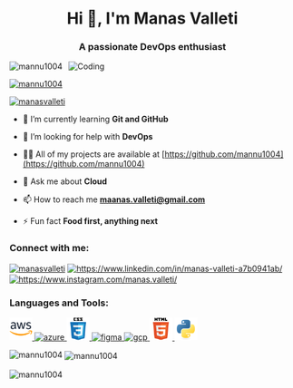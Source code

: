 <h1 align="center">Hi 👋, I'm Manas Valleti</h1>
<h3 align="center">A passionate DevOps enthusiast</h3>
<img align="right" alt="Coding" width="400"  src="https://cdn.dribbble.com/users/1162077/screenshots/5403918/media/d5dccb5d5818cba2c8fa0cb15fb578b3.gif">

<p align="left"> <img src="https://komarev.com/ghpvc/?username=mannu1004&label=Profile%20views&color=0e75b6&style=flat" alt="mannu1004" /> </p>

<p align="left"> <a href="https://github.com/ryo-ma/github-profile-trophy"><img src="https://github-profile-trophy.vercel.app/?username=mannu1004" alt="mannu1004" /></a> </p>

<p align="left"> <a href="https://twitter.com/manasvalleti" target="blank"><img src="https://img.shields.io/twitter/follow/manasvalleti?logo=twitter&style=for-the-badge" alt="manasvalleti" /></a> </p>

- 🌱 I’m currently learning **Git and GitHub**

- 🤝 I’m looking for help with **DevOps**

- 👨‍💻 All of my projects are available at [https://github.com/mannu1004](https://github.com/mannu1004)

- 💬 Ask me about **Cloud**

- 📫 How to reach me **maanas.valleti@gmail.com**

- ⚡ Fun fact **Food first, anything next**

<h3 align="left">Connect with me:</h3>
<p align="left">
<a href="https://twitter.com/manasvalleti" target="blank"><img align="center" src="https://raw.githubusercontent.com/rahuldkjain/github-profile-readme-generator/master/src/images/icons/Social/twitter.svg" alt="manasvalleti" height="30" width="40" /></a>
<a href="https://linkedin.com/in/https://www.linkedin.com/in/manas-valleti-a7b0941ab/" target="blank"><img align="center" src="https://raw.githubusercontent.com/rahuldkjain/github-profile-readme-generator/master/src/images/icons/Social/linked-in-alt.svg" alt="https://www.linkedin.com/in/manas-valleti-a7b0941ab/" height="30" width="40" /></a>
<a href="https://instagram.com/https://www.instagram.com/manas.valleti/" target="blank"><img align="center" src="https://raw.githubusercontent.com/rahuldkjain/github-profile-readme-generator/master/src/images/icons/Social/instagram.svg" alt="https://www.instagram.com/manas.valleti/" height="30" width="40" /></a>
</p>

<h3 align="left">Languages and Tools:</h3>
<p align="left"> <a href="https://aws.amazon.com" target="_blank" rel="noreferrer"> <img src="https://raw.githubusercontent.com/devicons/devicon/master/icons/amazonwebservices/amazonwebservices-original-wordmark.svg" alt="aws" width="40" height="40"/> </a> <a href="https://azure.microsoft.com/en-in/" target="_blank" rel="noreferrer"> <img src="https://www.vectorlogo.zone/logos/microsoft_azure/microsoft_azure-icon.svg" alt="azure" width="40" height="40"/> </a> <a href="https://www.w3schools.com/css/" target="_blank" rel="noreferrer"> <img src="https://raw.githubusercontent.com/devicons/devicon/master/icons/css3/css3-original-wordmark.svg" alt="css3" width="40" height="40"/> </a> <a href="https://www.figma.com/" target="_blank" rel="noreferrer"> <img src="https://www.vectorlogo.zone/logos/figma/figma-icon.svg" alt="figma" width="40" height="40"/> </a> <a href="https://cloud.google.com" target="_blank" rel="noreferrer"> <img src="https://www.vectorlogo.zone/logos/google_cloud/google_cloud-icon.svg" alt="gcp" width="40" height="40"/> </a> <a href="https://www.w3.org/html/" target="_blank" rel="noreferrer"> <img src="https://raw.githubusercontent.com/devicons/devicon/master/icons/html5/html5-original-wordmark.svg" alt="html5" width="40" height="40"/> </a> <a href="https://www.python.org" target="_blank" rel="noreferrer"> <img src="https://raw.githubusercontent.com/devicons/devicon/master/icons/python/python-original.svg" alt="python" width="40" height="40"/> </a> </p>

<p><img align="left" src="https://github-readme-stats.vercel.app/api/top-langs?username=mannu1004&show_icons=true&locale=en&layout=compact" alt="mannu1004" /></p>

<p>&nbsp;<img align="center" src="https://github-readme-stats.vercel.app/api?username=mannu1004&show_icons=true&locale=en" alt="mannu1004" /></p>

<p><img align="center" src="https://github-readme-streak-stats.herokuapp.com/?user=mannu1004&" alt="mannu1004" /></p>
